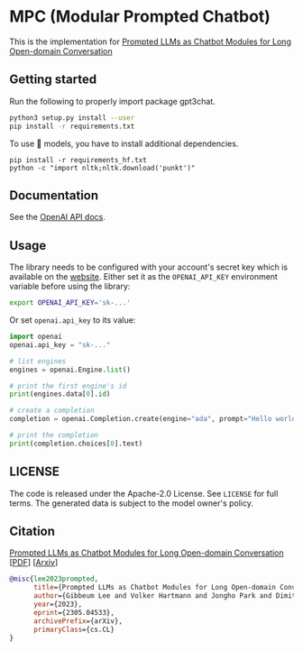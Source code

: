 # MPC (Modular Prompted Chatbot)

This is the implementation for [Prompted LLMs as Chatbot Modules for Long Open-domain Conversation](https://arxiv.org/abs/2305.04533)

## Getting started

Run the following to properly import package gpt3chat.

```bash
python3 setup.py install --user
pip install -r requirements.txt
```

To use 🤗 models, you have to install additional dependencies.
```
pip install -r requirements_hf.txt
python -c "import nltk;nltk.download('punkt')"
```

## Documentation

See the [OpenAI API docs](https://beta.openai.com/docs/api-reference?lang=python).

## Usage

The library needs to be configured with your account's secret key which is available on the [website](https://beta.openai.com/account/api-keys). Either set it as the `OPENAI_API_KEY` environment variable before using the library:

```bash
export OPENAI_API_KEY='sk-...'
```

Or set `openai.api_key` to its value:

```python
import openai
openai.api_key = "sk-..."

# list engines
engines = openai.Engine.list()

# print the first engine's id
print(engines.data[0].id)

# create a completion
completion = openai.Completion.create(engine="ada", prompt="Hello world")

# print the completion
print(completion.choices[0].text)
```
## LICENSE
The code is released under the Apache-2.0 License. See `LICENSE` for full terms.
The generated data is subject to the model owner's policy.

## Citation
[Prompted LLMs as Chatbot Modules for Long Open-domain Conversation]()  
[[PDF](MPC_ver4.pdf)] [[Arxiv](https://arxiv.org/abs/2305.04533)]
```bibtex
@misc{lee2023prompted,
      title={Prompted LLMs as Chatbot Modules for Long Open-domain Conversation}, 
      author={Gibbeum Lee and Volker Hartmann and Jongho Park and Dimitris Papailiopoulos and Kangwook Lee},
      year={2023},
      eprint={2305.04533},
      archivePrefix={arXiv},
      primaryClass={cs.CL}
}
```